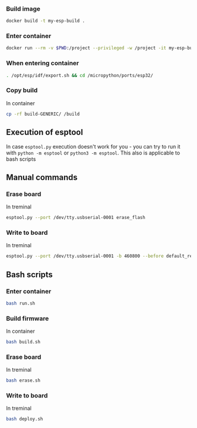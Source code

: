 ### Build image

```bash
docker build -t my-esp-build .
```

### Enter container

```bash
docker run --rm -v $PWD:/project --privileged -w /project -it my-esp-build
```

### When entering container

```bash
. /opt/esp/idf/export.sh && cd /micropython/ports/esp32/
```

### Copy build
In container
```bash
cp -rf build-GENERIC/ /build
```

## Execution of esptool
In case `esptool.py` execution doesn't work for you - you can try to run it with `python -m esptool` or `python3 -m esptool`. This also is applicable to bash scripts

## Manual commands

### Erase board
In treminal
```bash
esptool.py --port /dev/tty.usbserial-0001 erase_flash
```

### Write to board
In treminal
```bash
esptool.py --port /dev/tty.usbserial-0001 -b 460800 --before default_reset --after hard_reset --chip esp32  write_flash --flash_mode dio --flash_size detect --flash_freq 40m 0x1000 build-GENERIC/bootloader/bootloader.bin 0x8000 build-GENERIC/partition_table/partition-table.bin 0x10000 build-GENERIC/micropython.bin
```


## Bash scripts

### Enter container
```bash
bash run.sh
```

### Build firmware
In container
```bash
bash build.sh
```

### Erase board
In treminal
```bash
bash erase.sh
```

### Write to board
In treminal
```bash
bash deploy.sh
```
